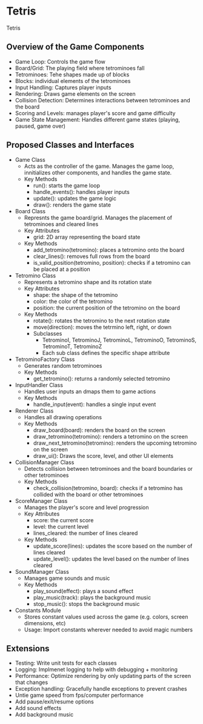 # Tetris

Tetris


## Overview of the Game Components

- Game Loop: Controls the game flow
- Board/Grid: The playing field where tetrominoes fall
- Tetrominoes: Tehe shapes made up of blocks
- Blocks: individual elements of the tetrominoes
- Input Handling: Captures player inputs
- Rendering: Draws game elements on the screen
- Collision Detection: Determines interactions between tetrominoes and the board
- Scoring and Levels: manages player's score and game difficulty
- Game State Management: Handles different game states (playing, paused, game over)

## Proposed Classes and Interfaces

- Game Class
  - Acts as the controller of the game. Manages the game loop, innitializes other components, and handles the game state.
  - Key Methods
    - run(): starts the game loop
    - handle_events(): handles player inputs
    - update(): updates the game logic
    - draw(): renders the game state
- Board Class
  - Represnts the game board/grid. Manages the placement of tetrominoes and cleared lines
  - Key Attributes
    - grid: 2D array representing the board state
  - Key Methods
    - add_tetromino(tetromino): places a tetromino onto the board
    - clear_lines(): removes full rows from the board
    - is_valid_position(tetromino, position): checks if a tetromino can be placed at a position
- Tetromino Class
  - Represents a tetromino shape and its rotation state
  - Key Attributes
    - shape: the shape of the tetromino
    - color: the color of the tetromino
    - position: the current position of the tetromino on the board
  - Key Methods
    - rotate(): rotates the tetromino to the next rotation state
    - move(direction): moves the tetrmino left, right, or down
    - Subclasses
      - TetrominoI, TetrominoJ, TetrominoL, TetrominoO, TetrominoS, TetrominoT, TetrominoZ
      - Each sub class defines the specific shape attribute
- TetrominoFactory Class
  - Generates random tetrominoes
  - Key Methods
    - get_tetromino(): returns a randomly selected tetromino
- InputHandler Class
  - Handles user inputs an dmaps them to game actions
  - Key Methods
    - handle_input(event): handles a single input event
- Renderer Class
  - Handles all drawing operations
  - Key Methods
    - draw_board(board): renders the board on the screen
    - draw_tetromino(tetromino): renders a tetromino on the screen
    - draw_next_tetromino(tetromino): renders the upcoming tetromino on the screen
    - draw_ui(): Draws the score, level, and other UI elements
- CollisionManager Class
  - Detects collision between tetrominoes and the board boundaries or other tetrominoes
  - Key Methods
    - check_collision(tetromino, board): checks if a tetromino has collided with the board or other tetrominoes
- ScoreManager Class
  - Manages the player's score and level progression
  - Key Attributes
    - score: the current score
    - level: the current level
    - lines_cleared: the number of lines cleared
  - Key Methods
    - update_score(lines): updates the score based on the number of lines cleared
    - update_level(): updates the level based on the number of lines cleared
- SoundManager Class
  - Manages game sounds and music
  - Key Methods
    - play_sound(effect): plays a sound effect
    - play_music(track): plays the background music
    - stop_music(): stops the background music
- Constants Module
  - Stores constant values used across the game (e.g. colors, screen dimensions, etc)
  - Usage: Import constants wherever needed to avoid magic numbers



## Extensions
- Testing: Write unit tests for each classes
- Logging: Implmenet logging to help with debugging + monitoring
- Performance: Optimize rendering by only updating parts of the screen that changes
- Exception handling: Gracefully handle exceptions to prevent crashes
- Untie game speed from fps/computer performance
- Add pause/exit/resume options
- Add sound effects
- Add background music
